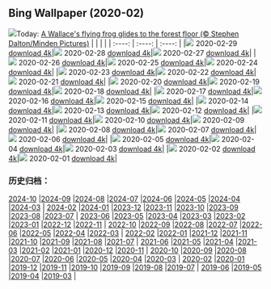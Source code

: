 ## Bing Wallpaper (2020-02)
![](http://cn.bing.com/th?id=OHR.WallaceFF_EN-US1967284462_UHD.jpg&w=1000)Today: [A Wallace's flying frog glides to the forest floor (© Stephen Dalton/Minden Pictures)](http://cn.bing.com/th?id=OHR.WallaceFF_EN-US1967284462_UHD.jpg)
|      |      |      |
| :----: | :----: | :----: |
|![](http://cn.bing.com/th?id=OHR.WallaceFF_EN-US1967284462_UHD.jpg&pid=hp&w=384&h=216&rs=1&c=4) 2020-02-29 [download 4k](http://cn.bing.com/th?id=OHR.WallaceFF_EN-US1967284462_UHD.jpg)|![](http://cn.bing.com/th?id=OHR.OtterCreekVT_EN-US1557441690_UHD.jpg&pid=hp&w=384&h=216&rs=1&c=4) 2020-02-28 [download 4k](http://cn.bing.com/th?id=OHR.OtterCreekVT_EN-US1557441690_UHD.jpg)|![](http://cn.bing.com/th?id=OHR.PBWhaleBones_EN-US8550622199_UHD.jpg&pid=hp&w=384&h=216&rs=1&c=4) 2020-02-27 [download 4k](http://cn.bing.com/th?id=OHR.PBWhaleBones_EN-US8550622199_UHD.jpg)|
|![](http://cn.bing.com/th?id=OHR.AcadiaSunrise_EN-US8474021804_UHD.jpg&pid=hp&w=384&h=216&rs=1&c=4) 2020-02-26 [download 4k](http://cn.bing.com/th?id=OHR.AcadiaSunrise_EN-US8474021804_UHD.jpg)|![](http://cn.bing.com/th?id=OHR.ArmstrongPark_EN-US8412696471_UHD.jpg&pid=hp&w=384&h=216&rs=1&c=4) 2020-02-25 [download 4k](http://cn.bing.com/th?id=OHR.ArmstrongPark_EN-US8412696471_UHD.jpg)|![](http://cn.bing.com/th?id=OHR.Windhorses_EN-US8344477103_UHD.jpg&pid=hp&w=384&h=216&rs=1&c=4) 2020-02-24 [download 4k](http://cn.bing.com/th?id=OHR.Windhorses_EN-US8344477103_UHD.jpg)|
|![](http://cn.bing.com/th?id=OHR.LakeGullMN_EN-US8273213396_UHD.jpg&pid=hp&w=384&h=216&rs=1&c=4) 2020-02-23 [download 4k](http://cn.bing.com/th?id=OHR.LakeGullMN_EN-US8273213396_UHD.jpg)|![](http://cn.bing.com/th?id=OHR.AbuSimbelSunFest_EN-US8115834133_UHD.jpg&pid=hp&w=384&h=216&rs=1&c=4) 2020-02-22 [download 4k](http://cn.bing.com/th?id=OHR.AbuSimbelSunFest_EN-US8115834133_UHD.jpg)|![](http://cn.bing.com/th?id=OHR.OlindaCarnival_EN-US7914915440_UHD.jpg&pid=hp&w=384&h=216&rs=1&c=4) 2020-02-21 [download 4k](http://cn.bing.com/th?id=OHR.OlindaCarnival_EN-US7914915440_UHD.jpg)|
|![](http://cn.bing.com/th?id=OHR.CloudsPelmo_EN-US7754683425_UHD.jpg&pid=hp&w=384&h=216&rs=1&c=4) 2020-02-20 [download 4k](http://cn.bing.com/th?id=OHR.CloudsPelmo_EN-US7754683425_UHD.jpg)|![](http://cn.bing.com/th?id=OHR.WanderingAlbatross_EN-US7624194630_UHD.jpg&pid=hp&w=384&h=216&rs=1&c=4) 2020-02-19 [download 4k](http://cn.bing.com/th?id=OHR.WanderingAlbatross_EN-US7624194630_UHD.jpg)|![](http://cn.bing.com/th?id=OHR.PlutoCrescent_EN-US7560373003_UHD.jpg&pid=hp&w=384&h=216&rs=1&c=4) 2020-02-18 [download 4k](http://cn.bing.com/th?id=OHR.PlutoCrescent_EN-US7560373003_UHD.jpg)|
|![](http://cn.bing.com/th?id=OHR.MRNMSD_EN-US1457690831_UHD.jpg&pid=hp&w=384&h=216&rs=1&c=4) 2020-02-17 [download 4k](http://cn.bing.com/th?id=OHR.MRNMSD_EN-US1457690831_UHD.jpg)|![](http://cn.bing.com/th?id=OHR.LemonDragon_EN-US7455819536_UHD.jpg&pid=hp&w=384&h=216&rs=1&c=4) 2020-02-16 [download 4k](http://cn.bing.com/th?id=OHR.LemonDragon_EN-US7455819536_UHD.jpg)|![](http://cn.bing.com/th?id=OHR.HumpbackHerring_EN-US7403030704_UHD.jpg&pid=hp&w=384&h=216&rs=1&c=4) 2020-02-15 [download 4k](http://cn.bing.com/th?id=OHR.HumpbackHerring_EN-US7403030704_UHD.jpg)|
|![](http://cn.bing.com/th?id=OHR.CorsicaHeart_EN-US7363711239_UHD.jpg&pid=hp&w=384&h=216&rs=1&c=4) 2020-02-14 [download 4k](http://cn.bing.com/th?id=OHR.CorsicaHeart_EN-US7363711239_UHD.jpg)|![](http://cn.bing.com/th?id=OHR.AbiquaFalls_EN-US4408914137_UHD.jpg&pid=hp&w=384&h=216&rs=1&c=4) 2020-02-13 [download 4k](http://cn.bing.com/th?id=OHR.AbiquaFalls_EN-US4408914137_UHD.jpg)|![](http://cn.bing.com/th?id=OHR.PinzonIslandTortoise_EN-US4325314925_UHD.jpg&pid=hp&w=384&h=216&rs=1&c=4) 2020-02-12 [download 4k](http://cn.bing.com/th?id=OHR.PinzonIslandTortoise_EN-US4325314925_UHD.jpg)|
|![](http://cn.bing.com/th?id=OHR.SylviaEarle_EN-US4248966328_UHD.jpg&pid=hp&w=384&h=216&rs=1&c=4) 2020-02-11 [download 4k](http://cn.bing.com/th?id=OHR.SylviaEarle_EN-US4248966328_UHD.jpg)|![](http://cn.bing.com/th?id=OHR.SuperkilenPark_EN-US4074449236_UHD.jpg&pid=hp&w=384&h=216&rs=1&c=4) 2020-02-10 [download 4k](http://cn.bing.com/th?id=OHR.SuperkilenPark_EN-US4074449236_UHD.jpg)|![](http://cn.bing.com/th?id=OHR.HollywoodSign_EN-US3888664438_UHD.jpg&pid=hp&w=384&h=216&rs=1&c=4) 2020-02-09 [download 4k](http://cn.bing.com/th?id=OHR.HollywoodSign_EN-US3888664438_UHD.jpg)|
|![](http://cn.bing.com/th?id=OHR.PingxiLantern_EN-US3795457184_UHD.jpg&pid=hp&w=384&h=216&rs=1&c=4) 2020-02-08 [download 4k](http://cn.bing.com/th?id=OHR.PingxiLantern_EN-US3795457184_UHD.jpg)|![](http://cn.bing.com/th?id=OHR.QuebecWinter_EN-US3715352171_UHD.jpg&pid=hp&w=384&h=216&rs=1&c=4) 2020-02-07 [download 4k](http://cn.bing.com/th?id=OHR.QuebecWinter_EN-US3715352171_UHD.jpg)|![](http://cn.bing.com/th?id=OHR.SneezeSpring_EN-US3645892670_UHD.jpg&pid=hp&w=384&h=216&rs=1&c=4) 2020-02-06 [download 4k](http://cn.bing.com/th?id=OHR.SneezeSpring_EN-US3645892670_UHD.jpg)|
|![](http://cn.bing.com/th?id=OHR.AlbertaBubbles_EN-US3535339115_UHD.jpg&pid=hp&w=384&h=216&rs=1&c=4) 2020-02-05 [download 4k](http://cn.bing.com/th?id=OHR.AlbertaBubbles_EN-US3535339115_UHD.jpg)|![](http://cn.bing.com/th?id=OHR.LionRock_EN-US3384136847_UHD.jpg&pid=hp&w=384&h=216&rs=1&c=4) 2020-02-04 [download 4k](http://cn.bing.com/th?id=OHR.LionRock_EN-US3384136847_UHD.jpg)|![](http://cn.bing.com/th?id=OHR.RapaNuiFestival_EN-US3295875465_UHD.jpg&pid=hp&w=384&h=216&rs=1&c=4) 2020-02-03 [download 4k](http://cn.bing.com/th?id=OHR.RapaNuiFestival_EN-US3295875465_UHD.jpg)|
|![](http://cn.bing.com/th?id=OHR.MeerkatHuddle_EN-US3180214061_UHD.jpg&pid=hp&w=384&h=216&rs=1&c=4) 2020-02-02 [download 4k](http://cn.bing.com/th?id=OHR.MeerkatHuddle_EN-US3180214061_UHD.jpg)|![](http://cn.bing.com/th?id=OHR.MappingCourage_EN-US3088004881_UHD.jpg&pid=hp&w=384&h=216&rs=1&c=4) 2020-02-01 [download 4k](http://cn.bing.com/th?id=OHR.MappingCourage_EN-US3088004881_UHD.jpg)|
### 历史归档：
[2024-10](/picture/2024-10/) |[2024-09](/picture/2024-09/) |[2024-08](/picture/2024-08/) |[2024-07](/picture/2024-07/) |[2024-06](/picture/2024-06/) |[2024-05](/picture/2024-05/) |[2024-04](/picture/2024-04/) |[2024-03](/picture/2024-03/) |
[2024-02](/picture/2024-02/) |[2024-01](/picture/2024-01/) |[2023-12](/picture/2023-12/) |[2023-11](/picture/2023-11/) |[2023-10](/picture/2023-10/) |[2023-09](/picture/2023-09/) |[2023-08](/picture/2023-08/) |[2023-07](/picture/2023-07/) |
[2023-06](/picture/2023-06/) |[2023-05](/picture/2023-05/) |[2023-04](/picture/2023-04/) |[2023-03](/picture/2023-03/) |[2023-02](/picture/2023-02/) |[2023-01](/picture/2023-01/) |[2022-12](/picture/2022-12/) |[2022-11](/picture/2022-11/) |
[2022-10](/picture/2022-10/) |[2022-09](/picture/2022-09/) |[2022-08](/picture/2022-08/) |[2022-07](/picture/2022-07/) |[2022-06](/picture/2022-06/) |[2022-05](/picture/2022-05/) |[2022-04](/picture/2022-04/) |[2022-03](/picture/2022-03/) |
[2022-02](/picture/2022-02/) |[2022-01](/picture/2022-01/) |[2021-12](/picture/2021-12/) |[2021-11](/picture/2021-11/) |[2021-10](/picture/2021-10/) |[2021-09](/picture/2021-09/) |[2021-08](/picture/2021-08/) |[2021-07](/picture/2021-07/) |
[2021-06](/picture/2021-06/) |[2021-05](/picture/2021-05/) |[2021-04](/picture/2021-04/) |[2021-03](/picture/2021-03/) |[2021-02](/picture/2021-02/) |[2021-01](/picture/2021-01/) |[2020-12](/picture/2020-12/) |[2020-11](/picture/2020-11/) |
[2020-10](/picture/2020-10/) |[2020-09](/picture/2020-09/) |[2020-08](/picture/2020-08/) |[2020-07](/picture/2020-07/) |[2020-06](/picture/2020-06/) |[2020-05](/picture/2020-05/) |[2020-04](/picture/2020-04/) |[2020-03](/picture/2020-03/) |
[2020-02](/picture/2020-02/) |[2020-01](/picture/2020-01/) |[2019-12](/picture/2019-12/) |[2019-11](/picture/2019-11/) |[2019-10](/picture/2019-10/) |[2019-09](/picture/2019-09/) |[2019-08](/picture/2019-08/) |[2019-07](/picture/2019-07/) |
[2019-06](/picture/2019-06/) |[2019-05](/picture/2019-05/) |[2019-04](/picture/2019-04/) |[2019-03](/picture/2019-03/) |

